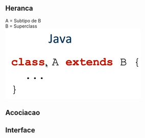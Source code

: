 ## Heranca
A = Subtipo de B<br>
B = Superclass
![img_1.png](../../imgs/img_1.png)

## Acociacao
## Interface
